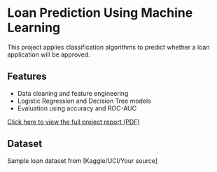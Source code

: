 # Loan Prediction Using Machine Learning

This project applies classification algorithms to predict whether a loan application will be approved.

## Features
- Data cleaning and feature engineering
- Logistic Regression and Decision Tree models
- Evaluation using accuracy and ROC-AUC

[Click here to view the full project report (PDF)](https://drive.google.com/your-public-link)

## Dataset
Sample loan dataset from [Kaggle/UCI/Your source]
